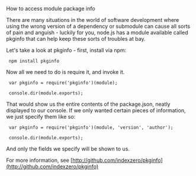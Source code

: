 How to access module package info

There are many situations in the world of software development where using the wrong version of a dependency or submodule can cause all sorts of pain and anguish - luckily for you, node.js has a module available called pkginfo that can help keep these sorts of troubles at bay.

Let's take a look at pkginfo - first, install via npm:

     npm install pkginfo

Now all we need to do is require it, and invoke it.

     var pkginfo = require('pkginfo')(module);

     console.dir(module.exports);

That would show us the entire contents of the package.json, neatly displayed to our console.  If we only wanted certain pieces of information, we just specify them like so:

     var pkginfo = require('pkginfo')(module, 'version', 'author');

     console.dir(module.exports);

And only the fields we specify will be shown to us.

For more information, see [http://github.com/indexzero/pkginfo](http://github.com/indexzero/pkginfo)
